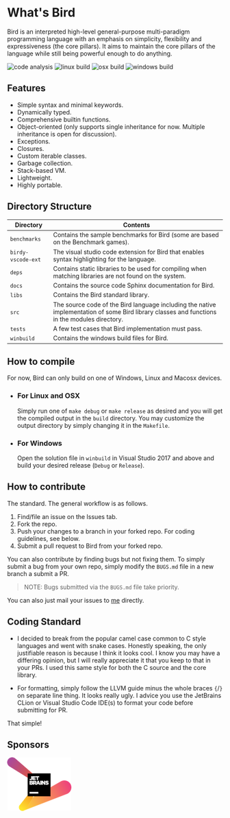 What's Bird
============
Bird is an interpreted high-level general-purpose multi-paradigm 
programming language with an emphasis on simplicity, flexibility 
and expressiveness (the core pillars). It aims to maintain the 
core pillars of the language while still being powerful enough to
do anything.

![code analysis](https://github.com/mcfriend99/Bird/actions/workflows/codeql.yml/badge.svg)
![linux build](https://github.com/mcfriend99/Bird/actions/workflows/linux-build.yml/badge.svg)
![osx build](https://github.com/mcfriend99/Bird/actions/workflows/osx-build.yml/badge.svg)
![windows build](https://github.com/mcfriend99/Bird/actions/workflows/windows-build.yml/badge.svg)

## Features

- Simple syntax and minimal keywords.
- Dynamically typed.
- Comprehensive builtin functions.
- Object-oriented (only supports single inheritance for now.
  Multiple inheritance is open for discussion).
- Exceptions.
- Closures.
- Custom iterable classes.
- Garbage collection.
- Stack-based VM.
- Lightweight.
- Highly portable.

## Directory Structure

| Directory | Contents 
|-----------|----------
| `benchmarks` | Contains the sample benchmarks for Bird (some are based on the Benchmark games).
| `birdy-vscode-ext` | The visual studio code extension for Bird that enables syntax highlighting for the language.
| `deps` | Contains static libraries to be used for compiling when matching libraries are not found on the system.
| `docs` | Contains the source code Sphinx documentation for Bird.
| `libs` | Contains the Bird standard library.
| `src` | The source code of the Bird language including the native implementation of some Bird library classes and functions in the modules directory.
| `tests` | A few test cases that Bird implementation must pass.
| `winbuild` | Contains the windows build files for Bird.

## How to compile

For now, Bird can only build on one of Windows, Linux and Macosx devices.

-   ### For Linux and OSX
  
    Simply run one of `make debug` or `make release` as 
    desired and you will get the compiled output in the `build` 
    directory. You may customize the output directory by simply
    changing it in the `Makefile`.
    
-   ### For Windows
    
    Open the solution file in `winbuild` in Visual Studio 2017 
    and above and build your desired release (`Debug` or `Release`).

## How to contribute

The standard. The general workflow is as follows.

1. Find/file an issue on the Issues tab.
2. Fork the repo.
3. Push your changes to a branch in your forked repo. For coding guidelines, see below.
4. Submit a pull request to Bird from your forked repo.

You can also contribute by finding bugs but not fixing them.
To simply submit a bug from your own repo, simply modify the
`BUGS.md` file in a new branch a submit a PR.

> NOTE: Bugs submitted via the `BUGS.md` file take priority.

You can also just mail your issues to [me](mailto:eqliqandfriends@gmail.com) directly.

## Coding Standard

-   I decided to break from the popular camel case common to C style
    languages and went with snake cases. Honestly speaking, the only
    justifiable reason is because I think it looks cool. I know you
    may have a differing opinion, but I will really appreciate it
    that you keep to that in your PRs. I used this same style for both
    the C source and the core library.
    
    
-   For formatting, simply follow the LLVM guide minus the whole
    braces `{`/`}` on separate line thing. It looks really ugly.
    I advice you use the JetBrains CLion or Visual Studio Code
    IDE(s) to format your code before submitting for PR.
    
That simple!

## Sponsors

![JetBrains Logo](jetbrains.png)
